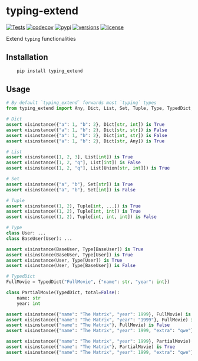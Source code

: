 # typing-extend
[![Tests](https://github.com/PrettyWood/typing-extend/workflows/Tests/badge.svg)](https://github.com/PrettyWood/typing-extend/actions)
[![codecov](https://codecov.io/gh/PrettyWood/typing-extend/branch/main/graph/badge.svg)](https://codecov.io/gh/PrettyWood/typing-extend)
[![pypi](https://img.shields.io/pypi/v/typing-extend.svg)](https://pypi.python.org/pypi/typing-extend)
[![versions](https://img.shields.io/pypi/pyversions/typing-extend.svg)](https://github.com/PrettyWood/typing-extend)
[![license](https://img.shields.io/github/license/PrettyWood/typing-extend.svg)](https://github.com/PrettyWood/typing-extend/blob/master/LICENSE)

Extend `typing` functionalities

## Installation

``` bash
    pip install typing_extend
```

## Usage
```python
# By default `typing_extend` forwards most `typing` types
from typing_extend import Any, Dict, List, Set, Tuple, Type, TypedDict, Union, xisinstance

# Dict
assert xisinstance({"a": 1, "b": 2}, Dict[str, int]) is True
assert xisinstance({"a": 1, "b": 2}, Dict[str, str]) is False
assert xisinstance({"a": 1, "b": 2}, Dict[int, str]) is False
assert xisinstance({"a": 1, "b": 2}, Dict[str, Any]) is True

# List
assert xisinstance([1, 2, 3], List[int]) is True
assert xisinstance([1, 2, "q"], List[int]) is False
assert xisinstance([1, 2, "q"], List[Union[str, int]]) is True

# Set
assert xisinstance({"a", "b"}, Set[str]) is True
assert xisinstance({"a", "b"}, Set[int]) is False

# Tuple
assert xisinstance((1, 2), Tuple[int, ...]) is True
assert xisinstance((1, 2), Tuple[int, int]) is True
assert xisinstance((1, 2), Tuple[int, int, int]) is False

# Type
class User: ...
class BaseUser(User): ...

assert xisinstance(BaseUser, Type[BaseUser]) is True
assert xisinstance(BaseUser, Type[User]) is True
assert xisinstance(User, Type[User]) is True
assert xisinstance(User, Type[BaseUser]) is False

# TypedDict
FullMovie = TypedDict("FullMovie", {"name": str, "year": int})

class PartialMovie(TypedDict, total=False):
    name: str
    year: int

assert xisinstance({"name": "The Matrix", "year": 1999}, FullMovie) is True
assert xisinstance({"name": "The Matrix", "year": "1999"}, FullMovie) is False
assert xisinstance({"name": "The Matrix"}, FullMovie) is False
assert xisinstance({"name": "The Matrix", "year": 1999, "extra": "qwe"}, FullMovie) is False

assert xisinstance({"name": "The Matrix", "year": 1999}, PartialMovie) is True
assert xisinstance({"name": "The Matrix"}, PartialMovie) is True
assert xisinstance({"name": "The Matrix", "year": 1999, "extra": "qwe"}, PartialMovie) is False
```
